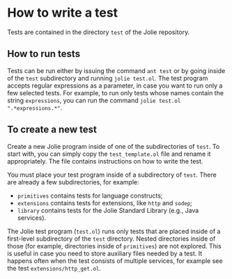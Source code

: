 # How to write a test

Tests are contained in the directory `test` of the Jolie repository.

## How to run tests

Tests can be run either by issuing the command `ant test` or by going inside of
the `test` subdirectory and running `jolie test.ol`. The test program accepts
regular expressions as a parameter, in case you want to run only a few selected
tests. For example, to run only tests whose names contain the string
`expressions`, you can run the command `jolie test.ol ".*expressions.*"`.

## To create a new test

Create a new Jolie program inside of one of the subdirectories of `test`.
To start with, you can simply copy the `test_template.ol` file and rename it
appropriately. The file contains instructions on how to write the test.

You must place your test program inside of a subdirectory of `test`.
There are already a few subdirectories, for example:
* `primitives` contains tests for language constructs;
* `extensions` contains tests for extensions, like `http` and `sodep`;
* `library` contains tests for the Jolie Standard Library (e.g., Java services).

The Jolie test program (`test.ol`) runs only tests that are placed inside of a
first-level subdirectory of the `test` directory. Nested directories inside of
those (for example, directories inside of `primitives`) are not explored. This
is useful in case you need to store auxiliary files needed by a test. It happens
often when the test consists of multiple services, for example see the test
`extensions/http_get.ol`.
